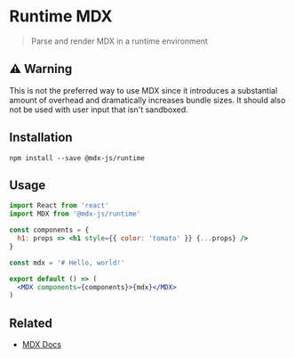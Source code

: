 # Runtime MDX

> Parse and render MDX in a runtime environment

## :warning: Warning

This is not the preferred way to use MDX since it introduces a substantial amount of overhead and dramatically increases bundle sizes.
It should also not be used with user input that isn't sandboxed.

## Installation

```
npm install --save @mdx-js/runtime
```

## Usage

```jsx
import React from 'react'
import MDX from '@mdx-js/runtime'

const components = {
  h1: props => <h1 style={{ color: 'tomato' }} {...props} />
}

const mdx = '# Hello, world!'

export default () => (
  <MDX components={components}>{mdx}</MDX>
)
```

## Related

- [MDX Docs](https://github.com/mdx-js/mdx)
